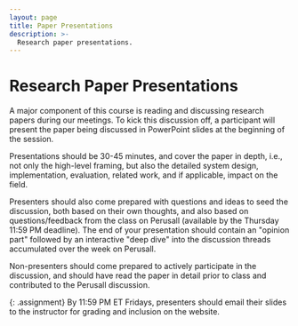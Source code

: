 ```yaml
---
layout: page
title: Paper Presentations
description: >-
  Research paper presentations.
---
```


# Research Paper Presentations

A major component of this course is reading and discussing research
papers during our meetings.  To kick this discussion off, a
participant will present the paper being discussed in PowerPoint
slides at the beginning of the session.

Presentations should be 30-45 minutes, and cover the paper in depth,
i.e., not only the high-level framing, but also the detailed system
design, implementation, evaluation, related work, and if applicable,
impact on the field.

Presenters should also come prepared with questions and ideas to seed
the discussion, both based on their own thoughts, and also based on
questions/feedback from the class on Perusall (available by the
Thursday 11:59 PM deadline).  The end of your presentation should
contain an "opinion part" followed by an interactive "deep dive" into
the discussion threads accumulated over the week on Perusall.

Non-presenters should come prepared to actively participate in the
discussion, and should have read the paper in detail prior to class
and contributed to the Perusall discussion.

{: .assignment}
By 11:59 PM ET Fridays, presenters should email their slides to the
instructor for grading and inclusion on the website.

